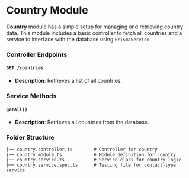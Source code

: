 # Country Module

**Country** module has a simple setup for managing and retrieving country data. This module includes a basic controller to fetch all countries and a service to interface with the database using `PrismaService`.

### Controller Endpoints

#### `GET /countries`

- **Description**: Retrieves a list of all countries.

### Service Methods

#### `getAll()`

- **Description**: Retrieves all countries from the database.

### Folder Structure

```plaintext
|── country.controller.ts        # Controller for country
|── country.module.ts            # Module definition for country
|── country.service.ts           # Service class for country logic
├── country.service.spec.ts      # Testing file for contact-type service
```
